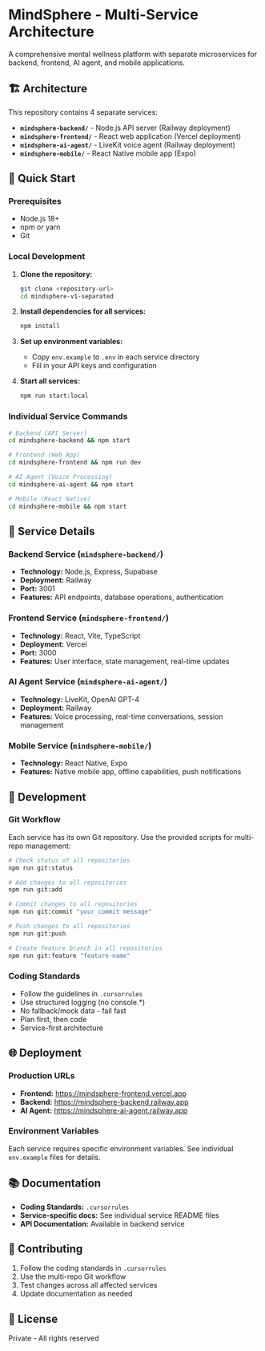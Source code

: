 # MindSphere - Multi-Service Architecture

A comprehensive mental wellness platform with separate microservices for backend, frontend, AI agent, and mobile applications.

## 🏗️ Architecture

This repository contains 4 separate services:

- **`mindsphere-backend/`** - Node.js API server (Railway deployment)
- **`mindsphere-frontend/`** - React web application (Vercel deployment)  
- **`mindsphere-ai-agent/`** - LiveKit voice agent (Railway deployment)
- **`mindsphere-mobile/`** - React Native mobile app (Expo)

## 🚀 Quick Start

### Prerequisites
- Node.js 18+
- npm or yarn
- Git

### Local Development

1. **Clone the repository:**
   ```bash
   git clone <repository-url>
   cd mindsphere-v1-separated
   ```

2. **Install dependencies for all services:**
   ```bash
   npm install
   ```

3. **Set up environment variables:**
   - Copy `env.example` to `.env` in each service directory
   - Fill in your API keys and configuration

4. **Start all services:**
   ```bash
   npm run start:local
   ```

### Individual Service Commands

```bash
# Backend (API Server)
cd mindsphere-backend && npm start

# Frontend (Web App)
cd mindsphere-frontend && npm run dev

# AI Agent (Voice Processing)
cd mindsphere-ai-agent && npm start

# Mobile (React Native)
cd mindsphere-mobile && npm start
```

## 📁 Service Details

### Backend Service (`mindsphere-backend/`)
- **Technology:** Node.js, Express, Supabase
- **Deployment:** Railway
- **Port:** 3001
- **Features:** API endpoints, database operations, authentication

### Frontend Service (`mindsphere-frontend/`)
- **Technology:** React, Vite, TypeScript
- **Deployment:** Vercel
- **Port:** 3000
- **Features:** User interface, state management, real-time updates

### AI Agent Service (`mindsphere-ai-agent/`)
- **Technology:** LiveKit, OpenAI GPT-4
- **Deployment:** Railway
- **Features:** Voice processing, real-time conversations, session management

### Mobile Service (`mindsphere-mobile/`)
- **Technology:** React Native, Expo
- **Features:** Native mobile app, offline capabilities, push notifications

## 🔧 Development

### Git Workflow
Each service has its own Git repository. Use the provided scripts for multi-repo management:

```bash
# Check status of all repositories
npm run git:status

# Add changes to all repositories
npm run git:add

# Commit changes to all repositories
npm run git:commit "your commit message"

# Push changes to all repositories
npm run git:push

# Create feature branch in all repositories
npm run git:feature "feature-name"
```

### Coding Standards
- Follow the guidelines in `.cursorrules`
- Use structured logging (no console.*)
- No fallback/mock data - fail fast
- Plan first, then code
- Service-first architecture

## 🌐 Deployment

### Production URLs
- **Frontend:** https://mindsphere-frontend.vercel.app
- **Backend:** https://mindsphere-backend.railway.app
- **AI Agent:** https://mindsphere-ai-agent.railway.app

### Environment Variables
Each service requires specific environment variables. See individual `env.example` files for details.

## 📚 Documentation

- **Coding Standards:** `.cursorrules`
- **Service-specific docs:** See individual service README files
- **API Documentation:** Available in backend service

## 🤝 Contributing

1. Follow the coding standards in `.cursorrules`
2. Use the multi-repo Git workflow
3. Test changes across all affected services
4. Update documentation as needed

## 📄 License

Private - All rights reserved
